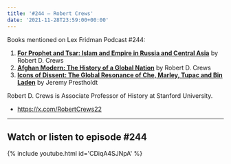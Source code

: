 ```yaml
---
title: '#244 – Robert Crews'
date: '2021-11-28T23:59:00+00:00'
---
```


Books mentioned on Lex Fridman Podcast #244:

1. <b><a href="https://amzn.to/3rqhw7a" target="_blank" rel="sponsored noopener noreferrer">For Prophet and Tsar: Islam and Empire in Russia and Central Asia</a></b> by Robert D. Crews
2. <b><a href="https://amzn.to/44COhfr" target="_blank" rel="sponsored noopener noreferrer">Afghan Modern: The History of a Global Nation</a></b> by Robert D. Crews
3. <b><a href="https://amzn.to/3rjRbYm" target="_blank" rel="sponsored noopener noreferrer">Icons of Dissent: The Global Resonance of Che, Marley, Tupac and Bin Laden</a></b> by Jeremy Prestholdt

<!--more-->

Robert D. Crews is Associate Professor of History at Stanford University.

- <a href="https://x.com/RobertCrews22" target="_blank">https://x.com/RobertCrews22</a>

- - - - - -

## Watch or listen to episode #244

{% include youtube.html id='CDiqA4SJNpA' %}
